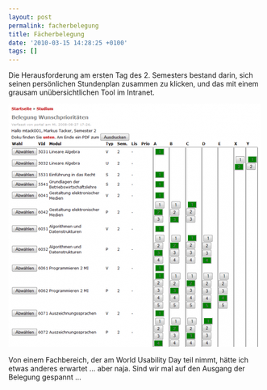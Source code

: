 ```yaml
---
layout: post
permalink: facherbelegung
title: Fächerbelegung
date: '2010-03-15 14:28:25 +0100'
tags: []
---
```

<p>Die Herausforderung am ersten Tag des 2. Semesters bestand darin, sich seinen persönlichen Stundenplan zusammen zu klicken, und das mit einem grausam unübersichtlichen Tool im Intranet.</p>
<p><a href="{{ '/uploads/2010/03/2010-03-15-004.png' | prepend: site.baseurl | prepend: site.url }}"><img src="/uploads/2010/03/2010-03-15-004-500x481.png" alt="" title="Fächerbelegung" width="500" height="481" class="aligncenter size-medium wp-image-203" /></a></p>
<p>Von einem Fachbereich, der am World Usability Day teil nimmt, hätte ich etwas anderes erwartet ... aber naja. Sind wir mal auf den Ausgang der Belegung gespannt ...</p>
